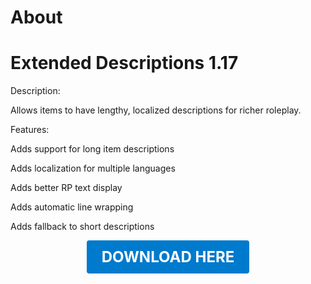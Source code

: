 # About

# Extended Descriptions 1.17

Description:

Allows items to have lengthy, localized descriptions for richer roleplay.

Features:

Adds support for long item descriptions

Adds localization for multiple languages

Adds better RP text display

Adds automatic line wrapping

Adds fallback to short descriptions

<p align="center"><a href="https://github.com/LiliaFramework/Modules/raw/refs/heads/gh-pages/extendeddescriptions.zip" style="display:inline-block;padding:12px 24px;font-size:1.5rem;font-weight:bold;text-decoration:none;color:#fff;background-color:#007acc;border-radius:4px;">DOWNLOAD HERE</a></p>